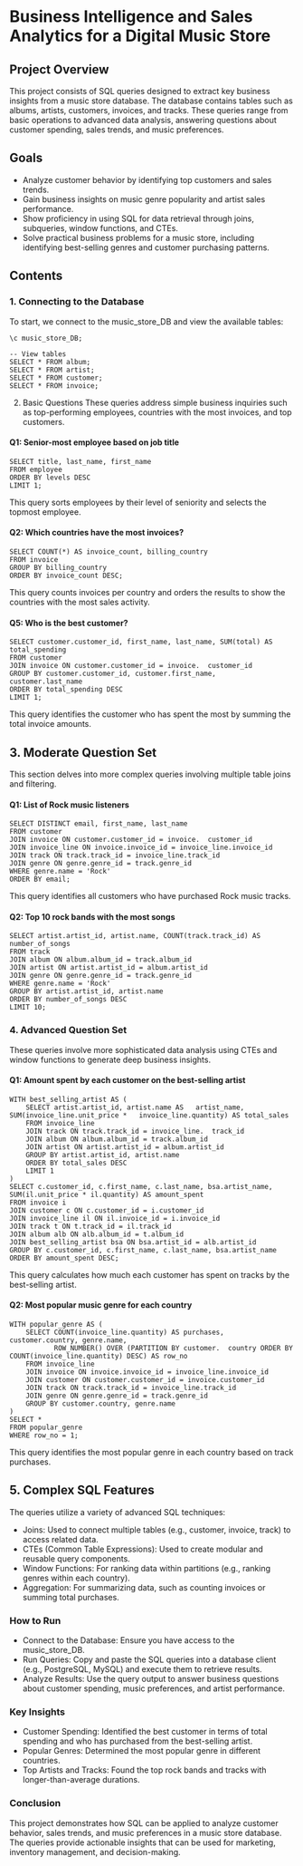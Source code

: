 
# Business Intelligence and Sales Analytics for a Digital Music Store

## Project Overview
This project consists of SQL queries designed to extract key business insights from a music store database. The database contains tables such as albums, artists, customers, invoices, and tracks. These queries range from basic operations to advanced data analysis, answering questions about customer spending, sales trends, and music preferences.

## Goals
*   Analyze customer behavior by identifying top customers and sales trends.
*   Gain business insights on music genre popularity and artist sales performance.
*   Show proficiency in using SQL for data retrieval through joins, subqueries, window functions, and CTEs.
*   Solve practical business problems for a music store, including identifying best-selling genres and customer purchasing patterns.

## Contents
### 1. Connecting to the Database
To start, we connect to the music_store_DB and view the available tables:

    \c music_store_DB;  
    
    -- View tables  
    SELECT * FROM album;  
    SELECT * FROM artist;  
    SELECT * FROM customer;  
    SELECT * FROM invoice;

2. Basic Questions
These queries address simple business inquiries such as top-performing employees, countries with the most invoices, and top customers.

#### Q1: Senior-most employee based on job title
    SELECT title, last_name, first_name  
    FROM employee  
    ORDER BY levels DESC  
    LIMIT 1;

This query sorts employees by their level of seniority and selects the topmost employee.

#### Q2: Which countries have the most invoices?
    SELECT COUNT(*) AS invoice_count, billing_country   
    FROM invoice  
    GROUP BY billing_country  
    ORDER BY invoice_count DESC;

This query counts invoices per country and orders the results to show the countries with the most sales activity.

#### Q5: Who is the best customer?
    SELECT customer.customer_id, first_name, last_name, SUM(total) AS total_spending  
    FROM customer  
    JOIN invoice ON customer.customer_id = invoice.  customer_id  
    GROUP BY customer.customer_id, customer.first_name,   customer.last_name  
    ORDER BY total_spending DESC  
    LIMIT 1;  

This query identifies the customer who has spent the most by summing the total invoice amounts.

## 3. Moderate Question Set
This section delves into more complex queries involving multiple table joins and filtering.

#### Q1: List of Rock music listeners
    SELECT DISTINCT email, first_name, last_name  
    FROM customer  
    JOIN invoice ON customer.customer_id = invoice.  customer_id  
    JOIN invoice_line ON invoice.invoice_id = invoice_line.invoice_id  
    JOIN track ON track.track_id = invoice_line.track_id  
    JOIN genre ON genre.genre_id = track.genre_id  
    WHERE genre.name = 'Rock'  
    ORDER BY email;  

This query identifies all customers who have purchased Rock music tracks.

#### Q2: Top 10 rock bands with the most songs
    SELECT artist.artist_id, artist.name, COUNT(track.track_id) AS number_of_songs  
    FROM track  
    JOIN album ON album.album_id = track.album_id  
    JOIN artist ON artist.artist_id = album.artist_id 
    JOIN genre ON genre.genre_id = track.genre_id  
    WHERE genre.name = 'Rock'  
    GROUP BY artist.artist_id, artist.name  
    ORDER BY number_of_songs DESC  
    LIMIT 10;

### 4. Advanced Question Set
These queries involve more sophisticated data analysis using CTEs and window functions to generate deep business insights.  

#### Q1: Amount spent by each customer on the best-selling artist
    WITH best_selling_artist AS (  
        SELECT artist.artist_id, artist.name AS   artist_name, SUM(invoice_line.unit_price *   invoice_line.quantity) AS total_sales  
        FROM invoice_line  
        JOIN track ON track.track_id = invoice_line.  track_id  
        JOIN album ON album.album_id = track.album_id  
        JOIN artist ON artist.artist_id = album.artist_id  
        GROUP BY artist.artist_id, artist.name  
        ORDER BY total_sales DESC  
        LIMIT 1  
    )  
    SELECT c.customer_id, c.first_name, c.last_name, bsa.artist_name, SUM(il.unit_price * il.quantity) AS amount_spent  
    FROM invoice i  
    JOIN customer c ON c.customer_id = i.customer_id  
    JOIN invoice_line il ON il.invoice_id = i.invoice_id  
    JOIN track t ON t.track_id = il.track_id  
    JOIN album alb ON alb.album_id = t.album_id  
    JOIN best_selling_artist bsa ON bsa.artist_id = alb.artist_id  
    GROUP BY c.customer_id, c.first_name, c.last_name, bsa.artist_name  
    ORDER BY amount_spent DESC;  

This query calculates how much each customer has spent on tracks by the best-selling artist.

#### Q2: Most popular music genre for each country
    WITH popular_genre AS (  
        SELECT COUNT(invoice_line.quantity) AS purchases, customer.country, genre.name,   
               ROW_NUMBER() OVER (PARTITION BY customer.  country ORDER BY COUNT(invoice_line.quantity) DESC) AS row_no  
        FROM invoice_line  
        JOIN invoice ON invoice.invoice_id = invoice_line.invoice_id  
        JOIN customer ON customer.customer_id = invoice.customer_id  
        JOIN track ON track.track_id = invoice_line.track_id  
        JOIN genre ON genre.genre_id = track.genre_id
        GROUP BY customer.country, genre.name  
    )  
    SELECT *   
    FROM popular_genre   
    WHERE row_no = 1;

This query identifies the most popular genre in each country based on track purchases.


## 5. Complex SQL Features
The queries utilize a variety of advanced SQL techniques:

*   Joins: Used to connect multiple tables (e.g., customer, invoice, track) to access related data.
*   CTEs (Common Table Expressions): Used to create modular and reusable query components.
*   Window Functions: For ranking data within partitions (e.g., ranking genres within each country).
*   Aggregation: For summarizing data, such as counting invoices or summing total purchases.

### How to Run  

*   Connect to the Database: Ensure you have access to the music_store_DB.
*   Run Queries: Copy and paste the SQL queries into a database client (e.g., PostgreSQL, MySQL) and execute them to retrieve results.
*   Analyze Results: Use the query output to answer business questions about customer spending, music preferences, and artist performance.

### Key Insights

*   Customer Spending: Identified the best customer in terms of total spending and who has purchased from the best-selling artist.
*   Popular Genres: Determined the most popular genre in different countries.
*   Top Artists and Tracks: Found the top rock bands and tracks with longer-than-average durations.

### Conclusion

This project demonstrates how SQL can be applied to analyze customer behavior, sales trends, and music preferences in a music store database. The queries provide actionable insights that can be used for marketing, inventory management, and decision-making.
